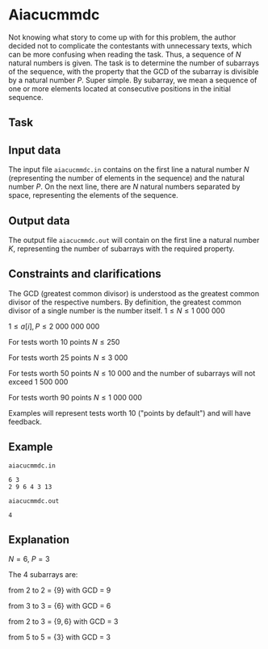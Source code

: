 # Aiacucmmdc

Not knowing what story to come up with for this problem, the author decided not to complicate the contestants with unnecessary texts, which can be more confusing when reading the task. Thus, a sequence of $N$ natural numbers is given. The task is to determine the number of subarrays of the sequence, with the property that the GCD of the subarray is divisible by a natural number $P$. Super simple. By subarray, we mean a sequence of one or more elements located at consecutive positions in the initial sequence.

## Task

## Input data

The input file `aiacucmmdc.in` contains on the first line a natural number $N$ (representing the number of elements in the sequence) and the natural number $P$. On the next line, there are $N$ natural numbers separated by space, representing the elements of the sequence.

## Output data

The output file `aiacucmmdc.out` will contain on the first line a natural number $K$, representing the number of subarrays with the required property.

## Constraints and clarifications

The GCD (greatest common divisor) is understood as the greatest common divisor of the respective numbers. By definition, the greatest common divisor of a single number is the number itself.
$1 \leq N \leq 1\ 000\ 000$

$1 \leq a[i], P \leq 2\ 000\ 000\ 000$

For tests worth 10 points $N \leq 250$

For tests worth 25 points $N \leq 3\ 000$

For tests worth 50 points $N \leq 10\ 000$ and the number of subarrays will not exceed $1\ 500\ 000$

For tests worth 90 points $N \leq 1\ 000\ 000$

Examples will represent tests worth 10 ("points by default") and will have feedback.

## Example

`aiacucmmdc.in`
```
6 3 
2 9 6 4 3 13 
```

`aiacucmmdc.out`
```
4 
```

## Explanation

$N = 6$, $P = 3$

The 4 subarrays are:

from 2 to 2 = $\{9\}$ with GCD = $9$

from 3 to 3 = $\{6\}$ with GCD = $6$

from 2 to 3 = $\{9, 6\}$ with GCD = $3$

from 5 to 5 = $\{3\}$ with GCD = $3$